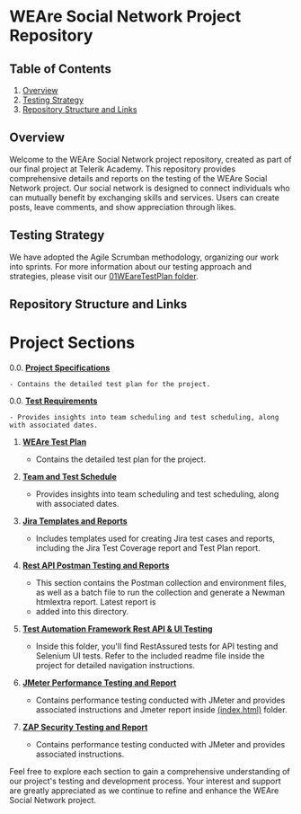 # WEAre Social Network Project Repository

## Table of Contents

1. [Overview](#overview)
2. [Testing Strategy](#testing-strategy)
3. [Repository Structure and Links](#repository-structure-and-links)

## Overview

Welcome to the WEAre Social Network project repository, created as part of our final project at Telerik Academy. This repository provides comprehensive details and reports on the testing of the WEAre Social Network project. Our social network is designed to connect individuals who can mutually benefit by exchanging skills and services. Users can create posts, leave comments, and show appreciation through likes.

## Testing Strategy

We have adopted the Agile Scrumban methodology, organizing our work into sprints. For more information about our testing approach and strategies, please visit our [01WEareTestPlan folder](https://github.com/FINAL-PROJECT-T-H-K/Social-Network-Project/tree/main/01WEareTestPlan).

## Repository Structure and Links

# Project Sections

0.0. **[Project Specifications](https://github.com/FINAL-PROJECT-T-H-K/Social-Network-Project/tree/main/00ProjectSpecifications)**
  
    - Contains the detailed test plan for the project.

0.0. **[Test Requirements](https://github.com/FINAL-PROJECT-T-H-K/Social-Network-Project/tree/main/00TestRequirements)**
  
    - Provides insights into team scheduling and test scheduling, along with associated dates.

1. **[WEAre Test Plan](https://github.com/FINAL-PROJECT-T-H-K/Social-Network-Project/tree/main/01WEareTestPlan)**
   - Contains the detailed test plan for the project.

2. **[Team and Test Schedule](https://github.com/FINAL-PROJECT-T-H-K/Social-Network-Project/tree/main/02TeamAndTestSchedule)**
   - Provides insights into team scheduling and test scheduling, along with associated dates.

3. **[Jira Templates and Reports](https://github.com/FINAL-PROJECT-T-H-K/Social-Network-Project/tree/main/03JiraTemplatesAndReports)**
   - Includes templates used for creating Jira test cases and reports, including the Jira Test Coverage report and Test Plan report.

4. **[Rest API Postman Testing and Reports](https://github.com/FINAL-PROJECT-T-H-K/Social-Network-Project/tree/main/04RestApiTestingPostmanAndNewmanReport)**
   - This section contains the Postman collection and environment files, as well as a batch file to run the collection and generate a Newman htmlextra report. Latest report is
   - added into this directory.

5. **[Test Automation Framework Rest API & UI Testing](https://github.com/FINAL-PROJECT-T-H-K/Social-Network-Project/tree/main/06TestAutomationFramework)**
   - Inside this folder, you'll find RestAssured tests for API testing and Selenium UI tests. Refer to the included readme file inside the project for detailed navigation instructions.

6. **[JMeter Performance Testing and Report](https://github.com/FINAL-PROJECT-T-H-K/Social-Network-Project/tree/main/05JMeterPerformanceTestingAndReport)**
   - Contains performance testing conducted with JMeter and provides associated instructions and Jmeter report inside [(index.html)](https://github.com/FINAL-PROJECT-T-H-K/Social-Network-Project/tree/main/05JMeterPerformanceTestingAndReport/ReportFolderJMeter) folder.
  
6. **[ZAP Security Testing and Report](https://github.com/FINAL-PROJECT-T-H-K/Social-Network-Project/tree/main/07ZAPSecurityTestingReport)**
   - Contains performance testing conducted with JMeter and provides associated instructions.

Feel free to explore each section to gain a comprehensive understanding of our project's testing and development process. Your interest and support are greatly appreciated as we continue to refine and enhance the WEAre Social Network project.
